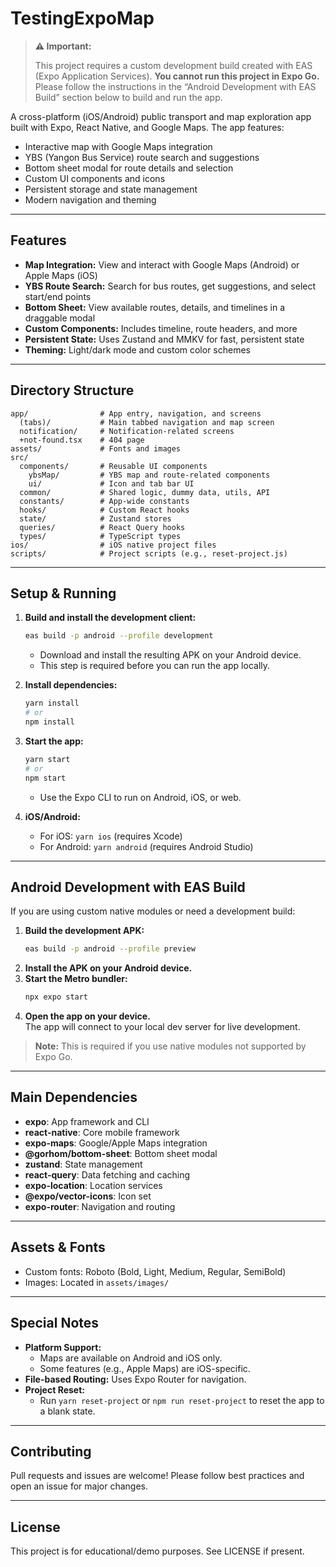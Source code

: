 # TestingExpoMap

> **⚠️ Important:**
>
> This project requires a custom development build created with EAS (Expo Application Services).
> **You cannot run this project in Expo Go.**
> Please follow the instructions in the “Android Development with EAS Build” section below to build and run the app.

A cross-platform (iOS/Android) public transport and map exploration app built with Expo, React Native, and Google Maps. The app features:

- Interactive map with Google Maps integration
- YBS (Yangon Bus Service) route search and suggestions
- Bottom sheet modal for route details and selection
- Custom UI components and icons
- Persistent storage and state management
- Modern navigation and theming

---

## Features

- **Map Integration:** View and interact with Google Maps (Android) or Apple Maps (iOS)
- **YBS Route Search:** Search for bus routes, get suggestions, and select start/end points
- **Bottom Sheet:** View available routes, details, and timelines in a draggable modal
- **Custom Components:** Includes timeline, route headers, and more
- **Persistent State:** Uses Zustand and MMKV for fast, persistent state
- **Theming:** Light/dark mode and custom color schemes

---

## Directory Structure

```
app/                # App entry, navigation, and screens
  (tabs)/           # Main tabbed navigation and map screen
  notification/     # Notification-related screens
  +not-found.tsx    # 404 page
assets/             # Fonts and images
src/
  components/       # Reusable UI components
    ybsMap/         # YBS map and route-related components
    ui/             # Icon and tab bar UI
  common/           # Shared logic, dummy data, utils, API
  constants/        # App-wide constants
  hooks/            # Custom React hooks
  state/            # Zustand stores
  queries/          # React Query hooks
  types/            # TypeScript types
ios/                # iOS native project files
scripts/            # Project scripts (e.g., reset-project.js)
```

---

## Setup & Running

1. **Build and install the development client:**

   ```bash
   eas build -p android --profile development
   ```

   - Download and install the resulting APK on your Android device.
   - This step is required before you can run the app locally.

2. **Install dependencies:**

   ```bash
   yarn install
   # or
   npm install
   ```

3. **Start the app:**

   ```bash
   yarn start
   # or
   npm start
   ```

   - Use the Expo CLI to run on Android, iOS, or web.

4. **iOS/Android:**
   - For iOS: `yarn ios` (requires Xcode)
   - For Android: `yarn android` (requires Android Studio)

---

## Android Development with EAS Build

If you are using custom native modules or need a development build:

1. **Build the development APK:**
   ```bash
   eas build -p android --profile preview
   ```
2. **Install the APK on your Android device.**
3. **Start the Metro bundler:**
   ```bash
   npx expo start
   ```
4. **Open the app on your device.**  
   The app will connect to your local dev server for live development.

> **Note:** This is required if you use native modules not supported by Expo Go.

---

## Main Dependencies

- **expo**: App framework and CLI
- **react-native**: Core mobile framework
- **expo-maps**: Google/Apple Maps integration
- **@gorhom/bottom-sheet**: Bottom sheet modal
- **zustand**: State management
- **react-query**: Data fetching and caching
- **expo-location**: Location services
- **@expo/vector-icons**: Icon set
- **expo-router**: Navigation and routing

---

## Assets & Fonts

- Custom fonts: Roboto (Bold, Light, Medium, Regular, SemiBold)
- Images: Located in `assets/images/`

---

## Special Notes

- **Platform Support:**
  - Maps are available on Android and iOS only.
  - Some features (e.g., Apple Maps) are iOS-specific.
- **File-based Routing:** Uses Expo Router for navigation.
- **Project Reset:**
  - Run `yarn reset-project` or `npm run reset-project` to reset the app to a blank state.

---

## Contributing

Pull requests and issues are welcome! Please follow best practices and open an issue for major changes.

---

## License

This project is for educational/demo purposes. See LICENSE if present.
